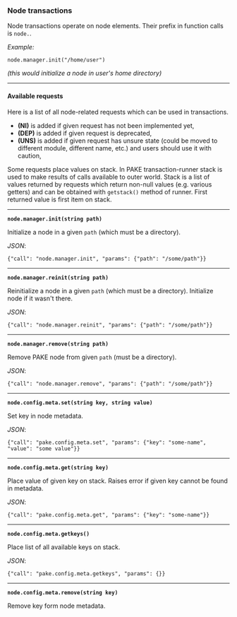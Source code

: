 ### Node transactions

Node transactions operate on node elements.
Their prefix in function calls is `node.`.

*Example:*

    node.manager.init("/home/user")

*(this would initialize a node in user's home directory)*

----

#### Available requests

Here is a list of all node-related requests which can be used in transactions.

*   **(NI)** is added if given request has not been implemented yet,
*   **(DEP)** is added if given request is deprecated,
*   **(UNS)** is added if given request has unsure state (could be moved to different module, different name, etc.) and
    users should use it with caution,

Some requests place values on stack.
In PAKE transaction-runner stack is used to make results of calls available to outer world.
Stack is a list of values returned by requests which return non-null values (e.g. various getters) and
can be obtained with `getstack()` method of runner.
First returned value is first item on stack.


----

**`node.manager.init(string path)`**

Initialize a node in a given `path` (which must be a directory).

*JSON*:

    {"call": "node.manager.init", "params": {"path": "/some/path"}}


----

**`node.manager.reinit(string path)`**

Reinitialize a node in a given `path` (which must be a directory).
Initialize node if it wasn't there.

*JSON*:

    {"call": "node.manager.reinit", "params": {"path": "/some/path"}}


----

**`node.manager.remove(string path)`**

Remove PAKE node from given `path` (must be a directory).

*JSON*:

    {"call": "node.manager.remove", "params": {"path": "/some/path"}}

----

**`node.config.meta.set(string key, string value)`**

Set key in node metadata.

*JSON*:

    {"call": "pake.config.meta.set", "params": {"key": "some-name", "value": "some value"}}


----

**`node.config.meta.get(string key)`**

Place value of given key on stack.
Raises error if given key cannot be found in metadata.

*JSON*:

    {"call": "pake.config.meta.get", "params": {"key": "some-name"}}


----

**`node.config.meta.getkeys()`**

Place list of all available keys on stack.

*JSON*:

    {"call": "pake.config.meta.getkeys", "params": {}}


----

**`node.config.meta.remove(string key)`**

Remove key form node metadata.
